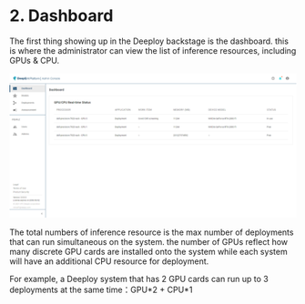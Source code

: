 # 2. Dashboard

The first thing showing up in the Deeploy backstage is the dashboard. this is where the administrator can view the list of inference resources, including GPUs & CPU.

![the dashboard shows the complete list of inference resureces and their currant status](.gitbook/assets/Deeploy-adm-2-0-1.png)

The total numbers of inference resource is the max number of deployments that can run simultaneous on the system. the number of GPUs reflect how many discrete GPU cards are installed onto the system while each system will have an additional CPU resource for deployment.

For example, a Deeploy system that has 2 GPU cards can run up to 3 deployments at the same time：GPU\*2 + CPU\*1
